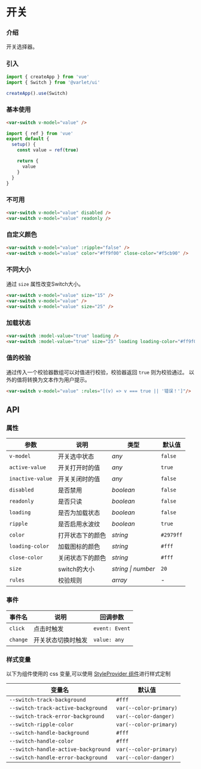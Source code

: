 # 开关

### 介绍

开关选择器。

### 引入

```js
import { createApp } from 'vue'
import { Switch } from '@varlet/ui'

createApp().use(Switch)
```

### 基本使用

```html
<var-switch v-model="value" />
```

```javascript
import { ref } from 'vue'
export default {
  setup() {
    const value = ref(true)

    return {
      value
    }
  }
}
```

### 不可用

```html
<var-switch v-model="value" disabled />
<var-switch v-model="value" readonly />
```

### 自定义颜色

```html
<var-switch v-model="value" :ripple="false" />
<var-switch v-model="value" color="#ff9f00" close-color="#f5cb90" />
```

### 不同大小

通过 `size` 属性改变Switch大小。

```html
<var-switch v-model="value" size="15" />
<var-switch v-model="value" />
<var-switch v-model="value" size="25" />
```

### 加载状态

```html
<var-switch :model-value="true" loading />
<var-switch :model-value="true" size="25" loading loading-color="#ff9f00" />
```

### 值的校验

通过传入一个校验器数组可以对值进行校验，校验器返回 `true` 则为校验通过。
以外的值将转换为文本作为用户提示。

```html
<var-switch v-model="value" :rules="[(v) => v === true || '错误！']"/>
```

## API

### 属性

| 参数 | 说明 | 类型 | 默认值 |
| ----- | -------------- | -------- | ---------- |
| `v-model` | 开关选中状态	| _any_ | `false` |
| `active-value` | 开关打开时的值	| _any_ | `true` |
| `inactive-value` | 开关关闭时的值	| _any_ | `false` |
| `disabled` | 是否禁用| _boolean_ | `false` |
| `readonly` | 是否只读 | _boolean_ | `false` |
| `loading` | 是否为加载状态 | _boolean_ | `false` |
| `ripple` | 是否启用水波纹 | _boolean_ | `true` |
| `color` | 打开状态下的颜色 | _string_ | `#2979ff` |
| `loading-color` | 加载图标的颜色 | _string_ | `#fff` |
| `close-color` | 关闭状态下的颜色 | _string_ | `#fff` |
| `size` | switch的大小 | _string \| number_ | `20` |
| `rules`| 校验规则 | _array_  | - |

### 事件

| 事件名 | 说明 | 回调参数 |
| ----- | -------------- | -------- |
| `click` | 点击时触发 | `event: Event` |
| `change` | 开关状态切换时触发 | `value: any` |

### 样式变量

以下为组件使用的 css 变量,可以使用 [StyleProvider 组件](#/zh-CN/style-provider)进行样式定制

| 变量名 | 默认值 |
| --- | --- |
| `--switch-track-background` | `#fff` |
| `--switch-track-active-background` | `var(--color-primary)` |
| `--switch-track-error-background` | `var(--color-danger)` |
| `--switch-ripple-color` | `var(--color-primary)` |
| `--switch-handle-background` | `#fff` |
| `--switch-handle-color` | `#fff` |
| `--switch-handle-active-background` | `var(--color-primary)` |
| `--switch-handle-error-background` | `var(--color-danger)` |

